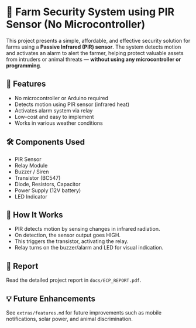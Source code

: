 # 🌾 Farm Security System using PIR Sensor (No Microcontroller)

This project presents a simple, affordable, and effective security solution for farms using a **Passive Infrared (PIR) sensor**. The system detects motion and activates an alarm to alert the farmer, helping protect valuable assets from intruders or animal threats — **without using any microcontroller or programming**.

## 🔧 Features

- No microcontroller or Arduino required
- Detects motion using PIR sensor (infrared heat)
- Activates alarm system via relay
- Low-cost and easy to implement
- Works in various weather conditions

## 🛠 Components Used

- PIR Sensor
- Relay Module
- Buzzer / Siren
- Transistor (BC547)
- Diode, Resistors, Capacitor
- Power Supply (12V battery)
- LED Indicator

## 🧪 How It Works

- PIR detects motion by sensing changes in infrared radiation.
- On detection, the sensor output goes HIGH.
- This triggers the transistor, activating the relay.
- Relay turns on the buzzer/alarm and LED for visual indication.


## 📄 Report

Read the detailed project report in `docs/ECP_REPORT.pdf`.

## 💡 Future Enhancements

See `extras/features.md` for future improvements such as mobile notifications, solar power, and animal discrimination.
